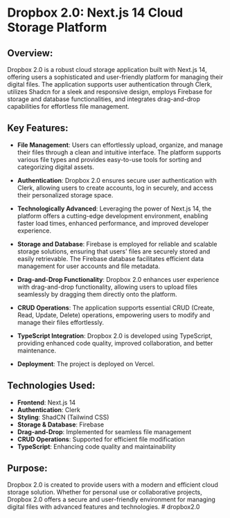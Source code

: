 # Dropbox 2.0: Next.js 14 Cloud Storage Platform
## Overview:
Dropbox 2.0 is a robust cloud storage application built with Next.js 14, offering users a sophisticated and user-friendly platform for managing their digital files. The application supports user authentication through Clerk, utilizes Shadcn for a sleek and responsive design, employs Firebase for storage and database functionalities, and integrates drag-and-drop capabilities for effortless file management.

## Key Features:
- **File Management**: Users can effortlessly upload, organize, and manage their files through a clean and intuitive interface. The platform supports various file types and provides easy-to-use tools for sorting and categorizing digital assets.

- **Authentication**: Dropbox 2.0 ensures secure user authentication with Clerk, allowing users to create accounts, log in securely, and access their personalized storage space.

- **Technologically Advanced**: Leveraging the power of Next.js 14, the platform offers a cutting-edge development environment, enabling faster load times, enhanced performance, and improved developer experience.

- **Storage and Database**: Firebase is employed for reliable and scalable storage solutions, ensuring that users' files are securely stored and easily retrievable. The Firebase database facilitates efficient data management for user accounts and file metadata.

- **Drag-and-Drop Functionality**: Dropbox 2.0 enhances user experience with drag-and-drop functionality, allowing users to upload files seamlessly by dragging them directly onto the platform.

- **CRUD Operations**: The application supports essential CRUD (Create, Read, Update, Delete) operations, empowering users to modify and manage their files effortlessly.

- **TypeScript Integration**: Dropbox 2.0 is developed using TypeScript, providing enhanced code quality, improved collaboration, and better maintenance.

- **Deployment**: The project is deployed on Vercel.

## Technologies Used:

- **Frontend**: Next.js 14
- **Authentication**: Clerk
- **Styling**: ShadCN (Tailwind CSS)
- **Storage & Database**: Firebase
- **Drag-and-Drop**: Implemented for seamless file management
- **CRUD Operations**: Supported for efficient file modification
- **TypeScript**: Enhancing code quality and maintainability

## Purpose:
Dropbox 2.0 is created to provide users with a modern and efficient cloud storage solution. Whether for personal use or collaborative projects, Dropbox 2.0 offers a secure and user-friendly environment for managing digital files with advanced features and technologies.
#   d r o p b o x 2 . 0  
 